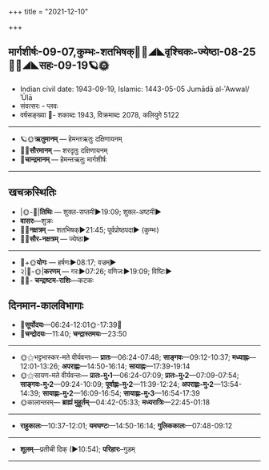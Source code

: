 +++
title = "2021-12-10"

+++
## मार्गशीर्षः-09-07,कुम्भः-शतभिषक्🌛🌌◢◣वृश्चिकः-ज्येष्ठा-08-25🌌🌞◢◣सहः-09-19🪐🌞
- Indian civil date: 1943-09-19, Islamic: 1443-05-05 Jumādā al-ʾAwwal/ʾŪlā
- संवत्सरः - प्लवः
- वर्षसङ्ख्या 🌛- शकाब्दः 1943, विक्रमाब्दः 2078, कलियुगे 5122
___________________
- 🪐🌞**ऋतुमानम्** — हेमन्तऋतुः दक्षिणायनम्
- 🌌🌞**सौरमानम्** — शरदृतुः दक्षिणायनम्
- 🌛**चान्द्रमानम्** — हेमन्तऋतुः मार्गशीर्षः
___________________


## खचक्रस्थितिः
- |🌞-🌛|**तिथिः** — शुक्ल-सप्तमी►19:09; शुक्ल-अष्टमी►  
- **वासरः**—शुक्रः  
- 🌌🌛**नक्षत्रम्** — शतभिषक्►21:45; पूर्वप्रोष्ठपदा► (कुम्भः)  
- 🌌🌞**सौर-नक्षत्रम्** — ज्येष्ठा►  
___________________
- 🌛+🌞**योगः** — हर्षणः►08:17; वज्रम्►  
- २|🌛-🌞|**करणम्** — गरः►07:26; वणिजः►19:09; विष्टिः►  
- 🌌🌛- **चन्द्राष्टम-राशिः**—कटकः  


## दिनमान-कालविभागाः
- 🌅**सूर्योदयः**—06:24-12:01🌞️-17:39🌇  
- 🌛**चन्द्रोदयः**—11:40; **चन्द्रास्तमयः**—23:50  
___________________
- 🌞⚝भट्टभास्कर-मते वीर्यवन्तः— **प्रातः**—06:24-07:48; **साङ्गवः**—09:12-10:37; **मध्याह्नः**—12:01-13:26; **अपराह्णः**—14:50-16:14; **सायाह्नः**—17:39-19:14  
- 🌞⚝सायण-मते वीर्यवन्तः— **प्रातः-मु॰1**—06:24-07:09; **प्रातः-मु॰2**—07:09-07:54; **साङ्गवः-मु॰2**—09:24-10:09; **पूर्वाह्णः-मु॰2**—11:39-12:24; **अपराह्णः-मु॰2**—13:54-14:39; **सायाह्णः-मु॰2**—16:09-16:54; **सायाह्णः-मु॰3**—16:54-17:39  
- 🌞कालान्तरम्— **ब्राह्मं मुहूर्तम्**—04:42-05:33; **मध्यरात्रिः**—22:45-01:18  
___________________
- **राहुकालः**—10:37-12:01; **यमघण्टः**—14:50-16:14; **गुलिककालः**—07:48-09:12  
___________________
- **शूलम्**—प्रतीची दिक् (►10:54); **परिहारः**–गुडम्  
___________________
